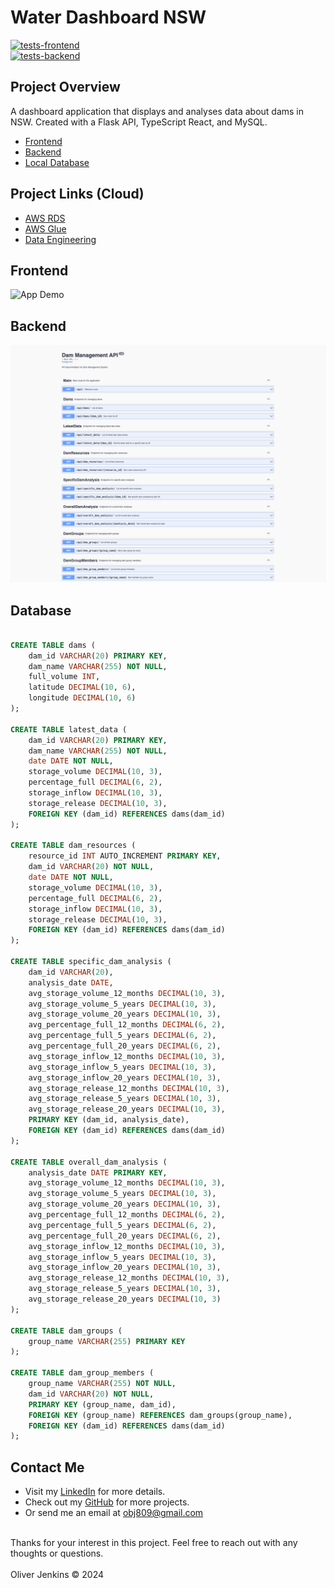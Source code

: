 # Water Dashboard NSW

[![tests-frontend](https://github.com/obj809/frontend-water-dashboard-nsw/actions/workflows/test.yml/badge.svg?branch=main)](https://github.com/obj809/frontend-water-dashboard-nsw/actions/workflows/test.yml)  
[![tests-backend](https://github.com/obj809/backend-water-dashboard-nsw/actions/workflows/ci.yml/badge.svg?branch=main)](https://github.com/obj809/backend-water-dashboard-nsw/actions/workflows/ci.yml)

## Project Overview
A dashboard application that displays and analyses data about dams in NSW. Created with a Flask API, TypeScript React, and MySQL.

- [Frontend](https://github.com/obj809/frontend-water-dashboard-nsw)
- [Backend](https://github.com/obj809/backend-water-dashboard-nsw)
- [Local Database](https://github.com/obj809/local-db-water-dashboard-nsw)

## Project Links (Cloud)

- [AWS RDS](https://github.com/obj809/aws-rds-water-dashboard-nsw)
- [AWS Glue](https://github.com/obj809/aws-glue-water-dashboard-nsw)
- [Data Engineering](https://github.com/obj809/aws-etl-water-dashboard-nsw)

## Frontend
<img src="./gifs/drone.gif" alt="App Demo" width="900" height="600"/>
<!-- ![Portfolio Screenshot](images/project-screenshot-dark.png)
![Individual Page Screenshot](images/project-screenshot-2.png) -->

## Backend
![API documentation](./api-documentation.png)

## Database

<!-- ![Database ERD](./database-erd.png) -->

```sql

CREATE TABLE dams (
    dam_id VARCHAR(20) PRIMARY KEY,
    dam_name VARCHAR(255) NOT NULL,
    full_volume INT,
    latitude DECIMAL(10, 6),
    longitude DECIMAL(10, 6)
);

CREATE TABLE latest_data (
    dam_id VARCHAR(20) PRIMARY KEY,
    dam_name VARCHAR(255) NOT NULL,
    date DATE NOT NULL,
    storage_volume DECIMAL(10, 3),
    percentage_full DECIMAL(6, 2),
    storage_inflow DECIMAL(10, 3),
    storage_release DECIMAL(10, 3),
    FOREIGN KEY (dam_id) REFERENCES dams(dam_id)
);

CREATE TABLE dam_resources (
    resource_id INT AUTO_INCREMENT PRIMARY KEY,
    dam_id VARCHAR(20) NOT NULL,
    date DATE NOT NULL,
    storage_volume DECIMAL(10, 3),
    percentage_full DECIMAL(6, 2),
    storage_inflow DECIMAL(10, 3),
    storage_release DECIMAL(10, 3),
    FOREIGN KEY (dam_id) REFERENCES dams(dam_id)
);

CREATE TABLE specific_dam_analysis (
    dam_id VARCHAR(20),
    analysis_date DATE,
    avg_storage_volume_12_months DECIMAL(10, 3),
    avg_storage_volume_5_years DECIMAL(10, 3),
    avg_storage_volume_20_years DECIMAL(10, 3),
    avg_percentage_full_12_months DECIMAL(6, 2),
    avg_percentage_full_5_years DECIMAL(6, 2),
    avg_percentage_full_20_years DECIMAL(6, 2),
    avg_storage_inflow_12_months DECIMAL(10, 3),
    avg_storage_inflow_5_years DECIMAL(10, 3),
    avg_storage_inflow_20_years DECIMAL(10, 3),
    avg_storage_release_12_months DECIMAL(10, 3),
    avg_storage_release_5_years DECIMAL(10, 3),
    avg_storage_release_20_years DECIMAL(10, 3),
    PRIMARY KEY (dam_id, analysis_date),
    FOREIGN KEY (dam_id) REFERENCES dams(dam_id)
);

CREATE TABLE overall_dam_analysis (
    analysis_date DATE PRIMARY KEY,
    avg_storage_volume_12_months DECIMAL(10, 3),
    avg_storage_volume_5_years DECIMAL(10, 3),
    avg_storage_volume_20_years DECIMAL(10, 3),
    avg_percentage_full_12_months DECIMAL(6, 2),
    avg_percentage_full_5_years DECIMAL(6, 2),
    avg_percentage_full_20_years DECIMAL(6, 2),
    avg_storage_inflow_12_months DECIMAL(10, 3),
    avg_storage_inflow_5_years DECIMAL(10, 3),
    avg_storage_inflow_20_years DECIMAL(10, 3),
    avg_storage_release_12_months DECIMAL(10, 3),
    avg_storage_release_5_years DECIMAL(10, 3),
    avg_storage_release_20_years DECIMAL(10, 3)
);

CREATE TABLE dam_groups (
    group_name VARCHAR(255) PRIMARY KEY
);

CREATE TABLE dam_group_members (
    group_name VARCHAR(255) NOT NULL,
    dam_id VARCHAR(20) NOT NULL,
    PRIMARY KEY (group_name, dam_id),
    FOREIGN KEY (group_name) REFERENCES dam_groups(group_name),
    FOREIGN KEY (dam_id) REFERENCES dams(dam_id)
);

```








<!-- ## Table of Contents

- [Frontend](#frontend)
- [Backend](#backend)
- [Data Approach](#data)
- [General](#general)


## Goals & MVP

- This project aims to support water management efforts and enhance public awareness about water resource trends and statuses.

- The MVP was to collect live and historic data about dams in NSW, using the WaterNSW API and display this in a responsive data dashboard to the user. 

- One major focus was to integrate cloud and data tools to create a live data pipeline directly from the public API into an AWS RDS, which could then be cleaned, processed and analyzed with PySpark.

## Build Strategy

- **First Stage** - Python scripting to collect all available data from the WaterNSW API, process it with Pandas, and then seed it into a local MySQL database.

- **Second Stage** - Building a Flask API on top of the local database, then connecting a React UI to display the data, including graphically with the Chart.js package

- **Third Stage** - Creating a live data pipeline with AWS Services and connecting this live-update database with the Flask backend, to create a real-time data experience

<a id="frontend"></a>
# Frontend - React Typescript

## Tech Stack

- React 
- Chart.js
- Typescript

## Design Goals
- This frontend was designed primarily as an SPA, with additional search functionality to fetch pages about specific resources. 
- Designed with the objective of creating an aesthetically appealing and interactive interface to display useful data for an engaging UX experience. 

## How To Use
- Use the search functionality with the search bar or open a list to find specific insights on a dam. 
- Clicking the 'dam-group' button will allow for automatic population of a new grouping and re-render the associated graph. 
- A variety of graphs and statistics display useful information to the user.

## Project Features
- [x] Chart.js integrated to provide graphical insights
- [x] Search feature allowing users to find specific dams
- [x] Individual pages about each dam that provide specific insights and analysis
- [x] Google Maps API integration for dynamically displaying location 

<a id="backend"></a>
# Backend - Flask API

## Tech Stack

- Flask
- Python


## Design Goals

## How To Use

## Project Features

<a id="data"></a>
# Data - Collection, Storage & Analysis

## Project Diagram
![Project Diagram](images/project-diagram.png)

## Tech Stack

- Pandas
- PySpark
- WaterNSW API 
- AWS RDS
- AWS S3 bucket
- AWS Lambda

## Data Components

There are three major data components in this project:

### Collection 

- A series of Python scripts were written to collect all data from the WaterNSW API and automate the database seeding process. These files can be found in the database-prep folder.

### PySpark Analysis

- PySpark was attached to the local database during development to perform a series of real-time calculations on the dataset, accessible through endpoints in the Flask API. 

- The analysis focuses specifically about how the average water level of any specific dam or the aggregation of dams within the dataset have changed over set time periods (12 months, 5 years, and 20 years).


### Live Data Pipeline 

- The WaterNSW API provides new data about each dam in the dataset on the first day of each month.

- A live data pipeline was created by first creating an AWS Lambda function call to collect an OAuth2 key, with a 12-hour duration, from the WaterNSW API on the first of each month and store this in an AWS S3 Bucket. 

- A second Lambda function call then uses this key to make an API call that accesses the endpoint that provides the latest data for each dam. This recent data is then stored in the AWS S3 Bucket. 

- This recent data is then written into the historical and latest data tables in the associated AWS RDS to provide an access point to the Flask API.

## AWS Pipeline Diagram
![AWS Data Pipeline](images/aws-pipeline.png)

## Project Features
- [x] AWS Lambda, AWS S3 Bucket and AWS RDS to create a live data pipeline 
- [x] Pandas for data handling and transfer
- [x] Live data cleaning, processing and analysis with PySpark
- [x] Scripting for API data collection and database seeding 

## Deployment - Docker, AWS ECS, Fargate

- Deployed by using Docker by tagging images in the AWS ECR, and then creating a service in AWS ECS 
- This project uses AWS Fargate to spin up a serverless compute engine when the deployment URL is accessed.

<a id="general"></a>
# General

## Additions & Improvements
- [ ] Investigate cached storage for calculations each month
- [ ] Fix bug with dynamically updating months on graphs
- [ ] Fix bug with button click in 'Dam Capacity Percentage Over Last 12 Months' graph
- [ ] Create testing for frontend and backend 
- [ ] Providing more complex analysis with PySpark (time-series, seasonal trends, etc.)
- [ ] Addition of distributed computing for data processing with Spark


## Learning Highlights
- Building a cloud-based live update data pipeline
- Integrating new data tools such as Pandas and PySpark
- Gaining hands-on experience with various AWS services 
- Creating a React based data dashboard to display insights to users
- Deploying with Docker and serverless computing resources

## Challenges
Many aspects of this application were challenging and provided experience in new domains, including creating a live-data pipeline, deployment with Docker, and learning new data tools. -->

## Contact Me
- Visit my [LinkedIn](https://www.linkedin.com/in/obj809/) for more details.
- Check out my [GitHub](https://github.com/cyberforge1) for more projects.
- Or send me an email at obj809@gmail.com
<br />
Thanks for your interest in this project. Feel free to reach out with any thoughts or questions.
<br />
<br />
Oliver Jenkins © 2024





